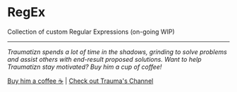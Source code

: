 # RegEx
Collection of custom Regular Expressions (on-going WIP)

---
_Traumatizn spends a lot of time in the shadows, grinding to solve problems and assist others with end-result proposed solutions. 
Want to help Traumatizn stay motivated? Buy him a cup of coffee!_

[Buy him a coffee ☕](https://buymeacoffee.com/traumatizn) | [Check out Trauma's Channel](https://www.twitch.tv/traumatizn)
